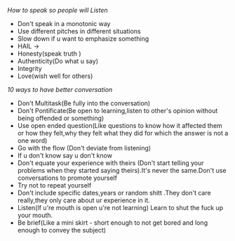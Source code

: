 *How to speak so people will Listen*
- Don't speak in a monotonic way 
- Use different pitches in different situations 
- Slow down if u want to emphasize something
- HAIL -> 
- Honesty(speak truth )
- Authenticity(Do what u say)
- Integrity 
- Love(wish well for others)

*10 ways to have better conversation*
- Don't Multitask(Be fully into the conversation)
- Don't Pontificate(Be open to learning,listen to other's opinion without being offended or something)
- Use open ended question(Like questions to know how it affected them or how they felt,why they felt what they did for which the answer is not a one word)
- Go with the flow (Don't deviate from listening)
- If u don't know say u don't know
- Don't equate your experience with theirs (Don't start telling your problems when they started saying theirs).It's never the same.Don't use conversations to promote yourself
- Try not to repeat yourself 
- Don't include specific dates,years or random shitt .They don't care really,they only care about ur experience in it.
- Listen(If u're mouth is open u're not learning) Learn to shut the fuck up your mouth.
- Be brief(Like a mini skirt - short enough to not get bored and long enough to convey the subject)


